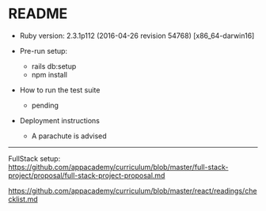# README

* Ruby version: 2.3.1p112 (2016-04-26 revision 54768) [x86_64-darwin16]

* Pre-run setup:
  * rails db:setup
  * npm install

* How to run the test suite
  * pending

* Deployment instructions
  * A parachute is advised

***

FullStack setup: https://github.com/appacademy/curriculum/blob/master/full-stack-project/proposal/full-stack-project-proposal.md

https://github.com/appacademy/curriculum/blob/master/react/readings/checklist.md
